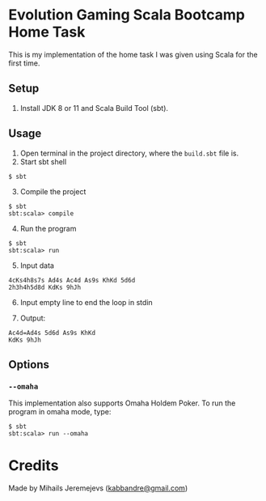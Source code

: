 # Evolution Gaming Scala Bootcamp Home Task

This is my implementation of the home task I was given using Scala for the first time.

## Setup

1. Install JDK 8 or 11 and Scala Build Tool (sbt).

## Usage

1. Open terminal in the project directory, where the `build.sbt` file is.
2. Start sbt shell
```
$ sbt
```
3. Compile the project
```
$ sbt
sbt:scala> compile
```
4. Run the program
```
$ sbt
sbt:scala> run
```
5. Input data
```
4cKs4h8s7s Ad4s Ac4d As9s KhKd 5d6d
2h3h4h5d8d KdKs 9hJh
```
6. Input empty line to end the loop in stdin

7. Output:
```
Ac4d=Ad4s 5d6d As9s KhKd
KdKs 9hJh
```
## Options

### `--omaha`

This implementation also supports Omaha Holdem Poker. To run the program in omaha mode, type:
```
$ sbt
sbt:scala> run --omaha
```

# Credits
Made by Mihails Jeremejevs (kabbandre@gmail.com)
